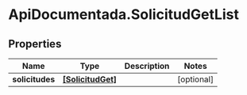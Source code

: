 # ApiDocumentada.SolicitudGetList

## Properties

Name | Type | Description | Notes
------------ | ------------- | ------------- | -------------
**solicitudes** | [**[SolicitudGet]**](SolicitudGet.md) |  | [optional] 



